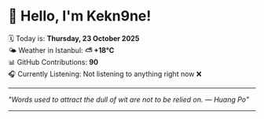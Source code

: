 # 👋 Hello, I'm Kekn9ne!

🗓️ Today is: **Thursday, 23 October 2025**  
🌤️ Weather in Istanbul: **⛅️  +18°C**  
📊 GitHub Contributions: **90**  
🎧 Currently Listening: Not listening to anything right now ❌

---

_"Words used to attract the dull of wit are not to be relied on. — *Huang Po*"_

---
